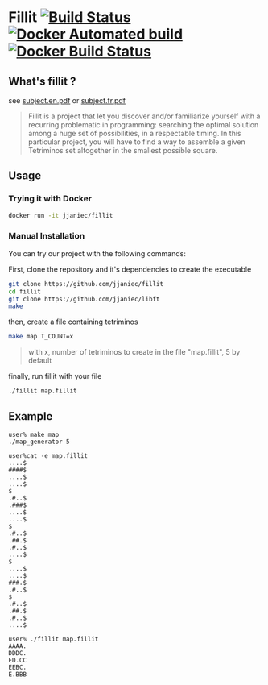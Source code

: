 # Fillit  [![Build Status](https://travis-ci.org/jjaniec/fillit.svg?branch=master)](https://travis-ci.org/jjaniec/fillit) [![Docker Automated build](https://img.shields.io/docker/automated/jjaniec/fillit.svg)](https://hub.docker.com/r/jjaniec/fillit/) [![Docker Build Status](https://img.shields.io/docker/build/jjaniec/fillit.svg)](https://hub.docker.com/r/jjaniec/fillit/)

## What's fillit ?

see [subject.en.pdf](https://github.com/jjaniec/fillit/blob/master/fillit.en.pdf) or [subject.fr.pdf](https://github.com/jjaniec/fillit/blob/master/fillit.fr.pdf)

>Fillit is a project that let you discover and/or familiarize yourself with a recurring problematic in programming: searching the optimal solution among a huge set of possibilities, in a respectable timing. In this particular project, you will have to find a way to assemble a given Tetriminos set altogether in the smallest possible square.

## Usage

### Trying it with Docker

```bash
docker run -it jjaniec/fillit
```

### Manual Installation

You can try our project with the following commands:

First, clone the repository and it's dependencies to create the executable

```bash
git clone https://github.com/jjaniec/fillit
cd fillit
git clone https://github.com/jjaniec/libft
make
```

then, create a file containing tetriminos

```bash
make map T_COUNT=x
```

>with x, number of tetriminos to create in the file "map.fillit", 5 by default

finally, run fillit with your file

```bash
./fillit map.fillit
```

## Example


    user% make map
    ./map_generator 5

    user%cat -e map.fillit
    ....$
    ####$
    ....$
    ....$
    $
    .#..$
    .###$
    ....$
    ....$
    $
    .#..$
    .##.$
    .#..$
    ....$
    $
    ....$
    ....$
    ###.$
    .#..$
    $
    .#..$
    .##.$
    .#..$
    ....$

    user% ./fillit map.fillit
    AAAA.
    DDDC.
    ED.CC
    EEBC.
    E.BBB
